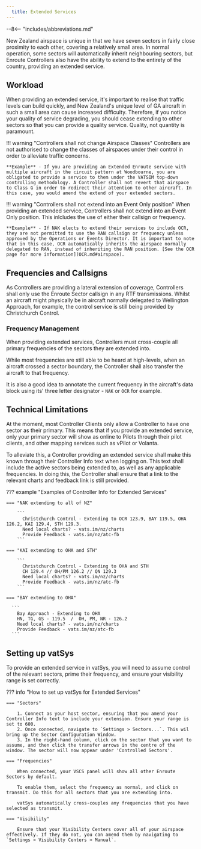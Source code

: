 ```yaml
---
  title: Extended Services
---
```


--8<-- "includes/abbreviations.md"

New Zealand airspace is unique in that we have seven sectors in fairly close proximity to each other, covering a relatively small area. In normal operation, some sectors will automatically inherit neighbouring sectors, but Enroute Controllers also have the ability to extend to the entirety of the country, providing an extended service.

##  Workload

When providing an extended service, it's important to realise that traffic levels can build quickly, and New Zealand's unique level of GA aircraft in such a small area can cause increased difficulty. Therefore, if you notice your quality of service degrading, you should cease extending to other sectors so that you can provide a quality service. Quality, not quantity is paramount.

!!! warning "Controllers shall not change Airspace Classes"
    Controllers are not authorised to change the classes of airspaces under their control in order to alleviate traffic concerns.

    **Example** - If you are providing an Extended Enroute service with multiple aircraft in the circuit pattern at Woodbourne, you are obligated to provide a service to them under the VATSIM top-down controlling methodology. A Controller shall not revert that airspace to Class G in order to redirect their attention to other aircraft. In this case, you would amend the extend of your extended sectors.

!!! warning "Controllers shall not extend into an Event Only position"
    When providing an extended service, Controllers shall not extend into an Event Only position. This inlcludes the use of either their callsign or frequency.

    **Example** - If NAK elects to extend their services to include OCR, they are not permitted to use the RAN callsign or frequency unless approved by the Operations or Events Director. It is important to note that in this case, OCR automatically inherits the airspace normally delegated to RAN, instead of inheriting the RAN position. [See the OCR page for more information](OCR.md#airspace).

## Frequencies and Callsigns

As Controllers are providing a lateral extension of coverage, Controllers shall only use the Enroute Sector callsign in any RTF transmissions. Whilst an aircraft might physically be in aircraft normally delegated to Wellington Approach, for example, the control service is still being provided by Christchurch Control. 

### Frequency Management

When providing extended services, Controllers must cross-couple all primary frequencies of the sectors they are extended into. 

While most frequencies are still able to be heard at high-levels, when an aircraft crossed a sector boundary, the Controller shall also transfer the aircraft to that frequency. 

It is also a good idea to annotate the current frequency in the aircraft's data block using its' three letter designator - `NAK` or `OCR` for example.

## Technical Limitations

At the moment, most Controller Clients only allow a Controller to have one sector as their primary. This means that if you provide an extended service, only your primary sector will show as online to Pilots through their pilot clients, and other mapping services such as vPilot or Volanta.

To alleviate this, a Controller providing an extended service shall make this known through their Controller Info text when logging on. This text shall include the active sectors being extended to, as well as any applicable frequencies. In doing this, the Controller shall ensure that a link to the relevant charts and feedback link is still provided.

??? example "Examples of Controller Info for Extended Services"

    === "NAK extending to all of NZ"

        ```
          Christchurch Control - Extending to OCR 123.9, BAY 119.5, OHA 126.2, KAI 129.4, STH 129.3.
          Need local charts? - vats.im/nz/charts  
          Provide Feedback - vats.im/nz/atc-fb
        ```

    === "KAI extending to OHA and STH"

        ```
          Christchurch Control - Extending to OHA and STH
          CH 129.4 // OH/PM 126.2 // QN 129.3
          Need local charts? - vats.im/nz/charts
          Provide Feedback - vats.im/nz/atc-fb
        ```

    === "BAY extending to OHA"

      ```
        Bay Approach - Extending to OHA
        HN, TG, GS - 119.5  /  OH, PM, NR - 126.2
        Need local charts? - vats.im/nz/charts
        Provide Feedback - vats.im/nz/atc-fb
      ```

## Setting up vatSys

To provide an extended service in vatSys, you will need to assume control of the relevant sectors, prime their frequency, and ensure your visibility range is set correctly.

??? info "How to set up vatSys for Extended Services"

    === "Sectors"

        1. Connect as your host sector, ensuring that you amend your Controller Info text to include your extension. Ensure your range is set to 600.
        2. Once connected, navigate to `Settings > Sectors...`. This wil bring up the Sector Configuration Window.
        3. In the right-hand column, click on the sector that you want to assume, and then click the transfer arrows in the centre of the window. The sector will now appear under 'Controlled Sectors'.

    === "Frequencies"

        When connected, your VSCS panel will show all other Enroute Sectors by default. 
        
        To enable them, select the frequency as normal, and click on transmit. Do this for all sectors that you are extending into. 

        vatSys automatically cross-couples any frequencies that you have selected as transmit.

    === "Visibility"

        Ensure that your Visibility Centers cover all of your airspace effectively. If they do not, you can amend them by navigating to `Settings > Visibility Centers > Manual`. 